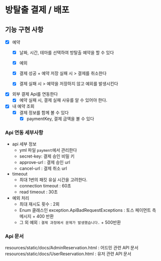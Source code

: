 #  방탈출 결제 / 배포

## 기능 구현 사항
- [x] 예약
  - [x] 날짜, 시간, 테마를 선택하여 방탈출 예약을 할 수 있다
  - [x] 예외 
   - [x] 결제 성공 + 예약 저장 실패 시 >  결제를 취소한다
   - [x] 결제 실패 시 > 예약을 저장하지 않고 예외를 발생시킨다 


- [x] 외부 결제 Api를 연동한다
  - [x] 예약 실패 시, 결제 실패 사유를 알 수 있어야 한다.

- [x] 내 예약 조회
  - [x] 결제 정보를 함께 볼 수 있다
    - [x] paymentKey, 결제 금액을 볼 수 있다

### Api 연동 세부사항
- api 세부 정보
  - yml 파일 `payment`에서 관리한다
  - secret-key: 결제 승인 비밀 키
  - approve-url : 결제 승인 url
  - cancel-url : 결제 취소 url
- timeout
  - 최대 1번의 패킷 유실 시간을 고려한다. 
  - connection timeout : 60초
  - read timeout : 30초
- 예외 처리
  - 최대 재시도 횟수 : 2회
  - Enum 클래스인 exception.ApiBadRequestExceptions : 토스 페이먼트 측 메시지 + 400 반환
  - 그 외 예외 : `결제 과정에서 문제가 발생했습니다.` + 500반환

### Api 문서
resources/static/docs/AdminReservation.html : 어드민 관련 API 문서
resources/static/docs/UserReservation.html : 유저 관련 API 문서
